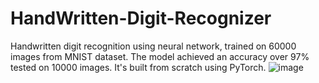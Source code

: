 # HandWritten-Digit-Recognizer
Handwritten digit recognition using neural network, trained on 60000 images from MNIST dataset. The model achieved an accuracy over 97% tested on 10000 images. It's built from scratch using PyTorch.
![image](https://github.com/Milind-Srivastava2002/HandWritten-Digit-Recognizer/assets/125573324/00f067c6-8e20-4c79-8361-8c53f0235c1d)
